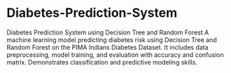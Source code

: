 # Diabetes-Prediction-System
Diabetes Prediction System using Decision Tree and Random Forest A machine learning model predicting diabetes risk using Decision Tree and Random Forest on the PIMA Indians Diabetes Dataset. It includes data preprocessing, model training, and evaluation with accuracy and confusion matrix. Demonstrates classification and predictive modeling skills.
